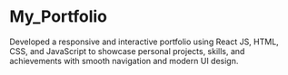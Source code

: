 # My_Portfolio
Developed a responsive and interactive portfolio using React JS, HTML, CSS, and JavaScript to showcase personal projects, skills, and achievements with smooth navigation and modern UI design.
